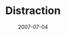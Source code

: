 ---
layout: cassette
title: "Distraction"
date: 2007-07-04
publish: 2017-07-04
category: Single
tags: [rexly]
artist: "Rexly"
description: "Distraction"
artwork: "rexly-distraction"
side-a: "'rexly_-_distraction'"
side-b: "'rexly_-_distraction'"
icon: '<i class="demo-icon icon-cassette"></i>'
---